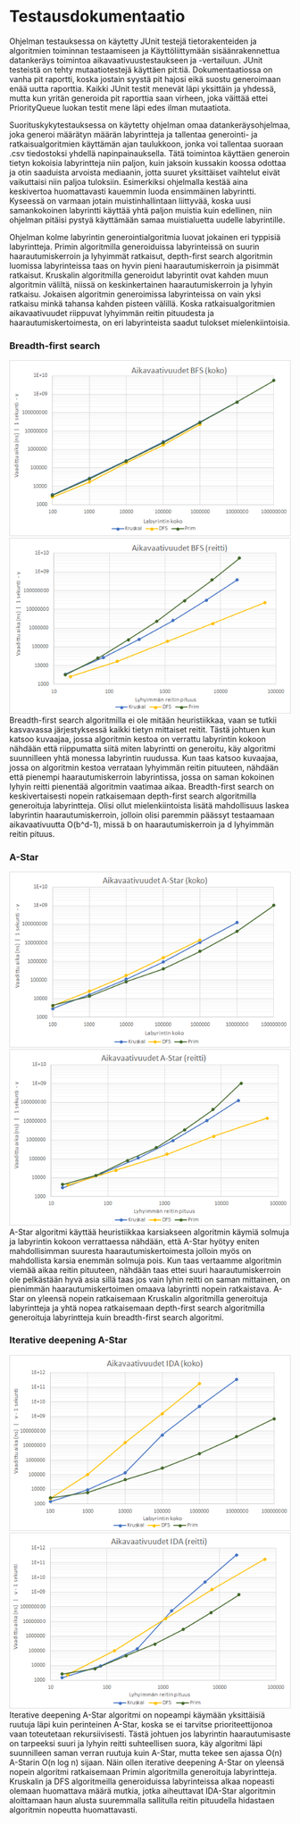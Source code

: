 # Testausdokumentaatio

Ohjelman testauksessa on käytetty JUnit testejä tietorakenteiden ja algoritmien toiminnan testaamiseen ja Käyttöliittymään sisäänrakennettua datankeräys toimintoa aikavaativuustestaukseen ja -vertailuun. JUnit testeistä on tehty mutaatiotestejä käyttäen pit:tiä. Dokumentaatiossa on vanha pit raportti, koska jostain syystä pit hajosi eikä suostu generoimaan enää uutta raporttia. Kaikki JUnit testit menevät läpi yksittäin ja yhdessä, mutta kun yritän generoida pit raporttia saan virheen, joka väittää ettei PriorityQueue luokan testit mene läpi edes ilman mutaatiota.  
  
Suorituskykytestauksessa on käytetty ohjelman omaa datankeräysohjelmaa, joka generoi määrätyn määrän labyrintteja ja tallentaa generointi- ja ratkaisualgoritmien käyttämän ajan taulukkoon, jonka voi tallentaa suoraan .csv tiedostoksi yhdellä napinpainauksella. Tätä toimintoa käyttäen generoin tietyn kokoisia labyrintteja niin paljon, kuin jaksoin kussakin koossa odottaa ja otin saaduista arvoista mediaanin, jotta suuret yksittäiset vaihtelut eivät vaikuttaisi niin paljoa tuloksiin. Esimerkiksi ohjelmalla kestää aina keskivertoa huomattavasti kauemmin luoda ensimmäinen labyrintti. Kyseessä on varmaan jotain muistinhallintaan liittyvää, koska uusi samankokoinen labyrintti käyttää yhtä paljon muistia kuin edellinen, niin ohjelman pitäisi pystyä käyttämään samaa muistialuetta uudelle labyrintille.  
  
Ohjelman kolme labyrintin generointialgoritmia luovat jokainen eri typpisiä labyrintteja. Primin algoritmilla generoiduissa labyrinteissä on suurin haarautumiskerroin ja lyhyimmät ratkaisut, depth-first search algoritmin luomissa labyrinteissa taas on hyvin pieni haarautumiskerroin ja pisimmät ratkaisut. Kruskalin algoritmilla generoidut labyrintit ovat kahden muun algoritmin väliltä, niissä on keskinkertainen haarautumiskerroin ja lyhyin ratkaisu. Jokaisen algoritmin generoimissa labyrinteissa on vain yksi ratkaisu minkä tahansa kahden pisteen välillä. Koska ratkaisualgoritmien aikavaativuudet riippuvat lyhyimmän reitin pituudesta ja haarautumiskertoimesta, on eri labyrinteista saadut tulokset mielenkiintoisia.

### Breadth-first search

![BFS](https://github.com/joonasil/labyrintin-ratkaisija/blob/master/Dokumentaatio/Kuvia/BFSKoko.png)
![BFS](https://github.com/joonasil/labyrintin-ratkaisija/blob/master/Dokumentaatio/Kuvia/BFSReitti.png)  
Breadth-first search algoritmilla ei ole mitään heuristiikkaa, vaan se tutkii kasvavassa järjestyksessä kaikki tietyn mittaiset reitit. Tästä johtuen kun katsoo kuvaajaa, jossa algoritmin kestoa on verrattu labyrintin kokoon nähdään että riippumatta siitä miten labyrintti on generoitu, käy algoritmi suunnilleen yhtä monessa labyrintin ruudussa. Kun taas katsoo kuvaajaa, jossa on algoritmin kestoa verrataan lyhyimmän reitin pituuteen, nähdään että pienempi haarautumiskerroin labyrintissa, jossa on saman kokoinen lyhyin reitti pienentää algoritmin vaatimaa aikaa. Breadth-first search on keskivertaisesti nopein ratkaisemaan depth-first search algoritmilla generoituja labyrintteja. Olisi ollut mielenkiintoista lisätä mahdollisuus laskea labyrintin haarautumiskerroin, jolloin olisi paremmin päässyt testaamaan aikavaativuutta O(b^d-1), missä b on haarautumiskerroin ja d lyhyimmän reitin pituus. 

### A-Star

![A-Star](https://github.com/joonasil/labyrintin-ratkaisija/blob/master/Dokumentaatio/Kuvia/AStarKoko.png)
![A-Star](https://github.com/joonasil/labyrintin-ratkaisija/blob/master/Dokumentaatio/Kuvia/AStarReitti.png)  
A-Star algoritmi käyttää heuristiikkaa karsiakseen algoritmin käymiä solmuja ja labyrintin kokoon verrattaessa nähdään, että A-Star hyötyy eniten mahdollisimman suuresta haarautumiskertoimesta jolloin myös on mahdollista karsia enemmän solmuja pois. Kun taas vertaamme algoritmin viemää aikaa reitin pituuteen, nähdään taas ettei suuri haarautumiskerroin ole pelkästään hyvä asia sillä taas jos vain lyhin reitti on saman mittainen, on pienimmän haarautumiskertoimen omaava labyrintti nopein ratkaistava. A-Star on yleensä nopein ratkaisemaan Kruskalin algoritmilla generoituja labyrintteja ja yhtä nopea ratkaisemaan depth-first search algoritmilla generoituja labyrintteja kuin breadth-first search algoritmi.

### Iterative deepening A-Star

![IDA](https://github.com/joonasil/labyrintin-ratkaisija/blob/master/Dokumentaatio/Kuvia/IDAKoko.png)
![IDA](https://github.com/joonasil/labyrintin-ratkaisija/blob/master/Dokumentaatio/Kuvia/IDAReitti.png)  
Iterative deepening A-Star algoritmi on nopeampi käymään yksittäisiä ruutuja läpi kuin perinteinen A-Star, koska se ei tarvitse prioriteettijonoa vaan toteutetaan rekursiivisesti. Tästä johtuen jos labyrintin haarautumisaste on tarpeeksi suuri ja lyhyin reitti suhteellisen suora, käy algoritmi läpi suunnilleen saman verran ruutuja kuin A-Star, mutta tekee sen ajassa O(n) A-Starin O(n log n) sijaan. Näin ollen iterative deepening A-Star on yleensä nopein algoritmi ratkaisemaan Primin algoritmilla generoituja labyrintteja. 
Kruskalin ja DFS algoritmeilla generoiduissa labyrinteissa alkaa nopeasti olemaan huomattava määrä mutkia, jotka aiheuttavat IDA-Star algoritmin aloittamaan haun alusta suuremmalla sallitulla reitin pituudella hidastaen algoritmin nopeutta huomattavasti.
